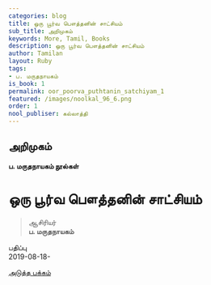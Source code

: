 ```yaml
---
categories: blog
title: ஒரு பூர்வ பௌத்தனின் சாட்சியம்
sub_title: அறிமுகம்
keywords: More, Tamil, Books
description: ஒரு பூர்வ பௌத்தனின் சாட்சியம்
author: Tamilan
layout: Ruby
tags:
- ப. மருதநாயகம்
is_book: 1
permalink: oor_poorva_puthtanin_satchiyam_1
featured: /images/noolkal_96_6.png
order: 1
nool_publiser: கல்லாத்தி
---
```



## அறிமுகம்

**ப. மருதநாயகம் நூல்கள்**

# ஒரு பூர்வ பௌத்தனின் சாட்சியம்

> ஆசிரியர்  
>  **ப. மருதநாயகம்**

பதிப்பு  
2019-08-18-

[அடுத்த பக்கம்](oor_poorva_puthtanin_satchiyam_2)